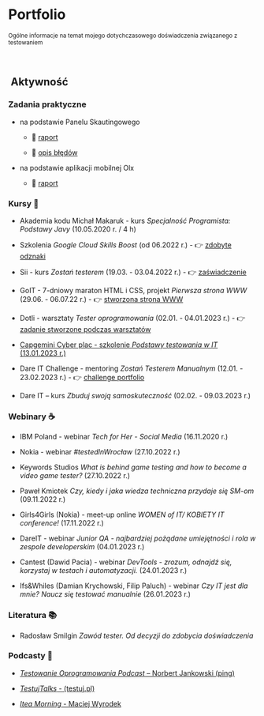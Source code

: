 # Portfolio
<sub> Ogólne informacje na temat mojego dotychczasowego doświadczenia związanego z testowaniem

 <br>
  
##  Aktywność


### Zadania praktyczne

* na podstawie Panelu Skautingowego

  * :link: [raport](https://docs.google.com/document/d/1KBOfmVwDDewuCNtc_5K7XHYyNXzRtOEJ_VUHEgW1zSM/edit) 

  * :link: [opis błędów](https://docs.google.com/document/d/1fc_X-yDKoup5dAW1CryDtON9PDTs1DBv-mdBZgsI9uk/edit)

* na podstawie aplikacji mobilnej Olx
  
  * :link: [raport](https://docs.google.com/document/d/10Z9YXiHvSQIUTTH_gE_tWjCFvfwflCbufErSiO5BM9w/edit)


### Kursy :school_satchel:

* Akademia kodu Michał Makaruk - kurs *Specjalność Programista: Podstawy Javy* (10.05.2020 r. / 4 h)

* Szkolenia *Google Cloud Skills Boost* (od 06.2022 r.) - :point_right: [zdobyte odznaki](https://www.cloudskillsboost.google/public_profiles/f9509f71-eac0-4a44-8aa6-6cc23e8eb26a)

* Sii - kurs *Zostań testerem* (19.03. - 03.04.2022 r.) - :point_right: [zaświadczenie](https://drive.google.com/file/d/1vqA5gkPpQiQY4HiVvZ-A2paccgTGGMYn/view)

* GoIT - 7-dniowy maraton HTML i CSS, projekt *Pierwsza strona WWW* (29.06. - 06.07.22 r.) - :point_right: [stworzona strona WWW](https://62c29c2fac36813543eb1f90--venerable-chaja-3bae5f.netlify.app/)

* Dotli - warsztaty *Tester oprogramowania* (02.01. - 04.01.2023 r.) - :point_right: [zadanie stworzone podczas warsztatów](https://docs.google.com/spreadsheets/d/1gMRvA4AzB3IckBaf9QPf3tALYW9ygNu0e_rcYhbp9M8/edit?usp=sharing)

* [Capgemini Cyber plac - szkolenie *Podstawy testowania w IT* (13.01.2023 r.)](https://kursy.cyberplac.pl/product/podstawy-testowania-w-it/)

* Dare IT Challenge - mentoring *Zostań Testerem Manualnym* (12.01. - 23.02.2023 r.) - :point_right: [challenge portfolio](https://github.com/karabiel/challenge_portfolio_Karolina)

* Dare IT – kurs *Zbuduj swoją samoskuteczność* (02.02. - 09.03.2023 r.)


### Webinary :coffee:

* IBM Poland - webinar *Tech for Her - Social Media* (16.11.2020 r.)

* Nokia - webinar *#testedInWrocław* (27.10.2022 r.)

* Keywords Studios *What is behind game testing and how to become a video game tester?* (27.10.2022 r.)

* Paweł Kmiotek *Czy, kiedy i jaka wiedza techniczna przydaje się SM-om* (09.11.2022 r.)

* Girls4Girls (Nokia) - meet-up online *WOMEN of IT/ KOBIETY IT conference!* (17.11.2022 r.)

* DareIT - webinar *Junior QA - najbardziej pożądane umiejętności i rola w zespole developerskim* (04.01.2023 r.)

* Cantest (Dawid Pacia) - webinar *DevTools - zrozum, odnajdź się, korzystaj w testach i automatyzacji.* (24.01.2023 r.)

* Ifs&Whiles (Damian Krychowski, Filip Paluch) - webinar *Czy IT jest dla mnie? Naucz się testować manualnie* (26.01.2023 r.)


### Literatura :books:

* Radosław Smilgin *Zawód tester. Od decyzji do zdobycia doświadczenia*


### Podcasty :thought_balloon:

* [*Testowanie Oprogramowania Podcast* – Norbert Jankowski (ping)](https://podcasts.google.com/feed/aHR0cHM6Ly9wb2RjYXN0dGVzdG93YW5pZS5wbC9mZWVkLw)

* [*TestujTalks* - (testuj.pl)](https://podcasts.google.com/feed/aHR0cHM6Ly9mZWVkcy5jYXB0aXZhdGUuZm0vdGVzdHVqdGFsa3Mv)

* [*Itea Morning* - Maciej Wyrodek](https://podcasts.google.com/feed/aHR0cHM6Ly9hbmNob3IuZm0vcy82NjJlZDEwOC9wb2RjYXN0L3Jzcw)
